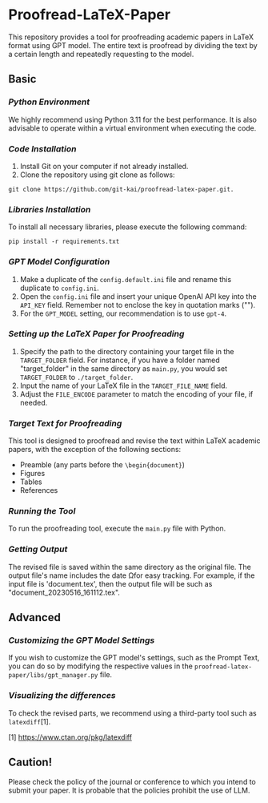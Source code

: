 # Proofread-LaTeX-Paper

This repository provides a tool for proofreading academic papers in LaTeX format using GPT model.
The entire text is proofread by dividing the text by a certain length and repeatedly requesting to the model.

## Basic

### _Python Environment_
We highly recommend using Python 3.11 for the best performance. It is also advisable to operate within a virtual environment when executing the code.

### _Code Installation_

1. Install Git on your computer if not already installed. 
2. Clone the repository using git clone as follows:
```
git clone https://github.com/git-kai/proofread-latex-paper.git.
```

### _Libraries Installation_
To install all necessary libraries, please execute the following command:
```
pip install -r requirements.txt
```

### _GPT Model Configuration_
1. Make a duplicate of the `config.default.ini` file and rename this duplicate to `config.ini`.
2. Open the `config.ini` file and insert your unique OpenAI API key into the `API_KEY` field. Remember not to enclose the key in quotation marks ("").
3. For the `GPT_MODEL` setting, our recommendation is to use `gpt-4`.

### _Setting up the LaTeX Paper for Proofreading_
1. Specify the path to the directory containing your target file in the `TARGET_FOLDER` field. For instance, if you have a folder named "target_folder" in the same directory as `main.py`, you would set `TARGET_FOLDER` to `./target_folder`.
2. Input the name of your LaTeX file in the `TARGET_FILE_NAME` field.
3. Adjust the `FILE_ENCODE` parameter to match the encoding of your file, if needed.

### _Target Text for Proofreading_
This tool is designed to proofread and revise the text within LaTeX academic papers, with the exception of the following sections:
* Preamble (any parts before the `\begin{document}`)
* Figures
* Tables
* References

### _Running the Tool_
To run the proofreading tool, execute the `main.py` file with Python.

### _Getting Output_
The revised file is saved within the same directory as the original file. The output file's name includes the date Ωfor easy tracking. For example, if the input file is 'document.tex', then the output file will be such as "document_20230516_161112.tex".

## Advanced

### _Customizing the GPT Model Settings_
If you wish to customize the GPT model's settings, such as the Prompt Text, you can do so by modifying the respective values in the `proofread-latex-paper/libs/gpt_manager.py` file.

### _Visualizing the differences_

To check the revised parts, we recommend using a third-party tool such as `latexdiff`[1].

[1] https://www.ctan.org/pkg/latexdiff

## Caution!
Please check the policy of the journal or conference to which you intend to submit your paper.
It is probable that the policies prohibit the use of LLM.
